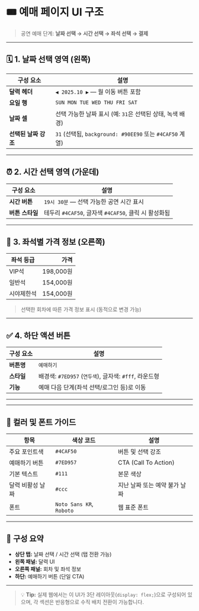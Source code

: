 # 🎟️ 예매 페이지 UI 구조

> 공연 예매 단계: **날짜 선택 → 시간 선택 → 좌석 선택 → 결제**

---

## 🗓️ 1. 날짜 선택 영역 (왼쪽)

| 구성 요소 | 설명 |
|------------|------|
| **달력 헤더** | `◀ 2025.10 ▶` — 월 이동 버튼 포함 |
| **요일 행** | `SUN MON TUE WED THU FRI SAT` |
| **날짜 셀** | 선택 가능한 날짜 표시 (예: `31`은 선택된 상태, 녹색 배경) |
| **선택된 날짜 강조** | `31` (선택됨, `background: #90EE90` 또는 `#4CAF50` 계열) |

---

## ⏰ 2. 시간 선택 영역 (가운데)

| 구성 요소 | 설명 |
|------------|------|
| **시간 버튼** | `19시 30분` — 선택 가능한 공연 시간 표시 |
| **버튼 스타일** | 테두리 `#4CAF50`, 글자색 `#4CAF50`, 클릭 시 활성화됨 |

---

## 💺 3. 좌석별 가격 정보 (오른쪽)

| 좌석 등급 | 가격 |
|------------|------:|
| VIP석 | 198,000원 |
| 일반석 | 154,000원 |
| 시야제한석 | 154,000원 |

> 선택한 회차에 따른 가격 정보 표시 (동적으로 변경 가능)

---

## ✅ 4. 하단 액션 버튼

| 구성 요소 | 설명 |
|------------|------|
| **버튼명** | `예매하기` |
| **스타일** | 배경색: `#7ED957` (`연두색`), 글자색: `#fff`, 라운드형 |
| **기능** | 예매 다음 단계(좌석 선택/로그인 등)로 이동 |

---


---

## 🎨 컬러 및 폰트 가이드

| 항목 | 색상 코드 | 설명 |
|------|------------|------|
| 주요 포인트색 | `#4CAF50` | 버튼 및 선택 강조 |
| 예매하기 버튼 | `#7ED957` | CTA (Call To Action) |
| 기본 텍스트 | `#111` | 본문 색상 |
| 달력 비활성 날짜 | `#ccc` | 지난 날짜 또는 예약 불가 날짜 |
| 폰트 | `Noto Sans KR`, `Roboto` | 웹 표준 폰트 |

---

## 🧩 구성 요약

- **상단 탭:** 날짜 선택 / 시간 선택 (탭 전환 가능)
- **왼쪽 패널:** 달력 UI
- **오른쪽 패널:** 회차 및 좌석 정보
- **하단:** 예매하기 버튼 (단일 CTA)

---

> 💡 **Tip:**
> 실제 웹에서는 이 UI가 3단 레이아웃(`display: flex;`)으로 구성되어 있으며,
> 각 섹션은 반응형으로 수직 배치 전환이 가능합니다.
